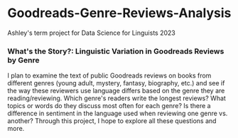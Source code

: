 # Goodreads-Genre-Reviews-Analysis
Ashley's term project for Data Science for Linguists 2023

### What's the Story?: Linguistic Variation in Goodreads Reviews by Genre

I plan to examine the text of public Goodreads reviews on books from different genres (young adult, mystery, fantasy, biography, etc.) and see if the way these reviewers use language differs based on the genre they are reading/reviewing. Which genre's readers write the longest reviews? What topics or words do they discuss most often for each genre? Is there a difference in sentiment in the language used when reviewing one genre vs. another? Through this project, I hope to explore all these questions and more.